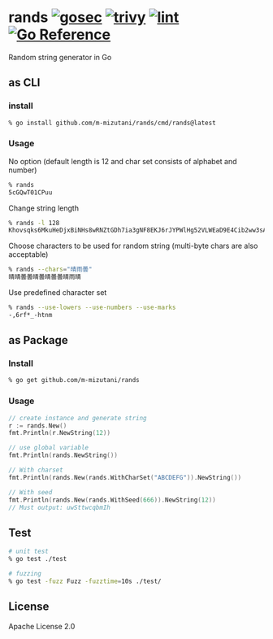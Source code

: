 # rands [![gosec](https://github.com/m-mizutani/rands/actions/workflows/gosec.yml/badge.svg)](https://github.com/m-mizutani/rands/actions/workflows/gosec.yml) [![trivy](https://github.com/m-mizutani/rands/actions/workflows/trivy.yml/badge.svg)](https://github.com/m-mizutani/rands/actions/workflows/trivy.yml) [![lint](https://github.com/m-mizutani/rands/actions/workflows/lint.yml/badge.svg)](https://github.com/m-mizutani/rands/actions/workflows/lint.yml) [![Go Reference](https://pkg.go.dev/badge/github.com/m-mizutani/rands.svg)](https://pkg.go.dev/github.com/m-mizutani/rands)

Random string generator in Go

## as CLI

### install

```bash
% go install github.com/m-mizutani/rands/cmd/rands@latest
```

### Usage
No option (default length is 12 and char set consists of alphabet and number)
```bash
% rands
5cGQwT01CPuu
```

Change string length
```bash
% rands -l 128
Khovsqks6MkuHeDjxBiNHs8wRNZtGDh7ia3gNF8EKJ6rJYPWlHg52VLWEaD9E4Cib2ww3sAKvvqRoOQGeBlWlD06roqyAC2QsdCJYpHEv1gDa9b8ic5FE7NoIvdkuhLO
```

Choose characters to be used for random string (multi-byte chars are also acceptable)
```bash
% rands --chars="晴雨曇"
晴晴曇曇晴曇晴曇曇晴雨晴
```

Use predefined character set
```bash
% rands --use-lowers --use-numbers --use-marks
-,6rf*_-htnm
```

## as Package

### Install

```bash
% go get github.com/m-mizutani/rands
```

### Usage

```go
// create instance and generate string
r := rands.New()
fmt.Println(r.NewString(12))

// use global variable
fmt.Println(rands.NewString())

// With charset
fmt.Println(rands.New(rands.WithCharSet("ABCDEFG")).NewString())

// With seed
fmt.Println(rands.New(rands.WithSeed(666)).NewString(12))
// Must output: uwSttwcqbmIh
```

## Test

```bash
# unit test
% go test ./test

# fuzzing
% go test -fuzz Fuzz -fuzztime=10s ./test/
```

## License

Apache License 2.0
